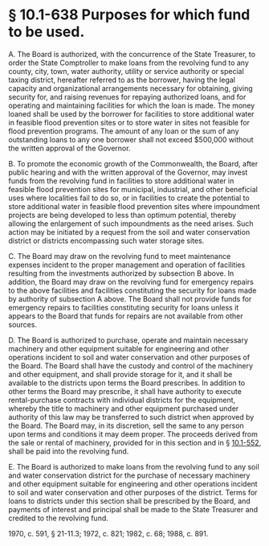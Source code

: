 # § 10.1-638 Purposes for which fund to be used.

<p>A. The Board is authorized, with the concurrence of the State Treasurer, to order the State Comptroller to make loans from the revolving fund to any county, city, town, water authority, utility or service authority or special taxing district, hereafter referred to as the borrower, having the legal capacity and organizational arrangements necessary for obtaining, giving security for, and raising revenues for repaying authorized loans, and for operating and maintaining facilities for which the loan is made. The money loaned shall be used by the borrower for facilities to store additional water in feasible flood prevention sites or to store water in sites not feasible for flood prevention programs. The amount of any loan or the sum of any outstanding loans to any one borrower shall not exceed $500,000 without the written approval of the Governor.</p><p>B. To promote the economic growth of the Commonwealth, the Board, after public hearing and with the written approval of the Governor, may invest funds from the revolving fund in facilities to store additional water in feasible flood prevention sites for municipal, industrial, and other beneficial uses where localities fail to do so, or in facilities to create the potential to store additional water in feasible flood prevention sites where impoundment projects are being developed to less than optimum potential, thereby allowing the enlargement of such impoundments as the need arises. Such action may be initiated by a request from the soil and water conservation district or districts encompassing such water storage sites.</p><p>C. The Board may draw on the revolving fund to meet maintenance expenses incident to the proper management and operation of facilities resulting from the investments authorized by subsection B above. In addition, the Board may draw on the revolving fund for emergency repairs to the above facilities and facilities constituting the security for loans made by authority of subsection A above. The Board shall not provide funds for emergency repairs to facilities constituting security for loans unless it appears to the Board that funds for repairs are not available from other sources.</p><p>D. The Board is authorized to purchase, operate and maintain necessary machinery and other equipment suitable for engineering and other operations incident to soil and water conservation and other purposes of the Board. The Board shall have the custody and control of the machinery and other equipment, and shall provide storage for it, and it shall be available to the districts upon terms the Board prescribes. In addition to other terms the Board may prescribe, it shall have authority to execute rental-purchase contracts with individual districts for the equipment, whereby the title to machinery and other equipment purchased under authority of this law may be transferred to such district when approved by the Board. The Board may, in its discretion, sell the same to any person upon terms and conditions it may deem proper. The proceeds derived from the sale or rental of machinery, provided for in this section and in § <a href='http://law.lis.virginia.gov/vacode/10.1-552/'>10.1-552</a>, shall be paid into the revolving fund.</p><p>E. The Board is authorized to make loans from the revolving fund to any soil and water conservation district for the purchase of necessary machinery and other equipment suitable for engineering and other operations incident to soil and water conservation and other purposes of the district. Terms for loans to districts under this section shall be prescribed by the Board, and payments of interest and principal shall be made to the State Treasurer and credited to the revolving fund.</p><p>1970, c. 591, § 21-11.3; 1972, c. 821; 1982, c. 68; 1988, c. 891.</p>